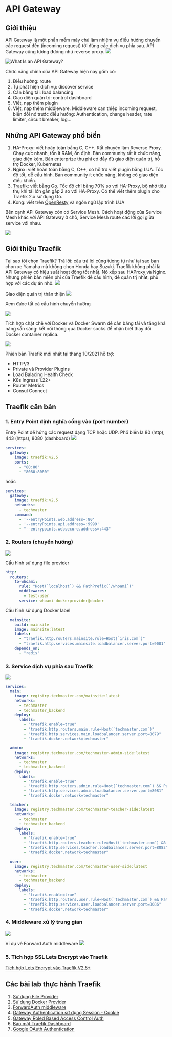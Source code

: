 # API Gateway

## Giới thiệu

API Gateway là một phần mềm máy chủ làm nhiệm vụ điều hướng chuyển các request đến (incoming request) tới đúng các dịch vụ phía sau. API Gateway cũng tương đương như reverse proxy.
![](api_gateway.jpg)

![What Is an API Gateway?](https://youtu.be/hYgP0cBORVg)

Chức năng chính của API Gateway hiện nay gồm có:
1. Điều hướng: route
2. Tự phát hiện dịch vụ: discover service
3. Cân bằng tải: load balancing
4. Giao diện quản trị: control dashboard
5. Viết, nạp thêm plugin
6. Viết, nạp thêm middleware. Middleware can thiệp incoming request, biến đổi nó trước điều hướng: Authentication, change header, rate limiter, circuit breaker, log...


## Những API Gateway phổ biến
1. HA-Proxy: viết hoàn toàn bằng C, C++. Rất chuyên làm Reverse Proxy. Chạy cực nhanh, tốn ít RAM, ổn định. Bản community rất ít chức năng, giao diện kém. Bản enterprize thu phí có đầy đủ giao diện quản trị, hỗ trợ Docker, Kubernetes
2. Nginx: viết hoàn toàn bằng C, C++, có hỗ trợ viết plugin bằng LUA.
Tốc độ tốt, dễ cấu hình. Bản community ít chức năng, không có giao diện điều khiển.
3. [Traefik](traefik.io): viết bằng Go. Tốc độ chỉ bằng 70% so với HA-Proxy, bộ nhớ tiêu thụ khi tải lớn gần gấp 2 so với HA-Proxy. Có thể viết thêm plugin cho Traefik 2.x sử dụng Go.
4. Kong: viết trên [OpenResty](https://openresty.org/en/) và ngôn ngữ lập trình LUA

Bên cạnh API Gateway còn có Service Mesh. Cách hoạt động của Service Mesh khác với API Gateway ở chỗ, Service Mesh route các lời gọi giữa service với nhau.

![](https://dz2cdn1.dzone.com/storage/temp/10249320-screen-shot-2018-09-17-at-115358-am.png)

## Giới thiệu Traefik

Tại sao tôi chọn Traefik?
Trả lời: câu trả lời cũng tương tự như tại sao bạn chọn xe Yamaha mà không chọn Honda hay Suzuki. Traefik không phải là API Gateway có hiệu suất hoạt động tốt nhất. Nó xếp sau HAProxy và Nginx. Nhưng phiên bản miễn phí của Traefik dễ cấu hình, dễ quản trị nhất, phù hợp với các dự án nhỏ.
![](https://doc.traefik.io/traefik/assets/img/traefik-architecture.png)

Giao diện quản trị thân thiện
![](dashboard.jpg)

Xem được tất cả cấu hình chuyển hướng

![](router.jpg)

Tích hợp chặt chẽ với Docker và Docker Swarm để cân băng tải và tăng khả năng sẵn sàng: kết nối thông qua Docker socks để nhận biết thay đổi Docker container replica.

![](loadbalancing.jpg)

Phiên bản Traefik mới nhất tại tháng 10/2021 hỗ trợ:
- HTTP/3
- Private và Provider Plugins
- Load Balacing Health Check
- K8s Ingress 1.22+
- Router Metrics
- Consul Connect

## Traefik căn bản
### 1. Entry Point định nghĩa cổng vào (port number)
Entry Point để hứng các request dạng TCP hoặc UDP. Phổ biến là 80 (http), 443 (https), 8080 (dashboard)
![](https://doc.traefik.io/traefik/assets/img/entrypoints.png)
```yaml
services:
  gateway:
    image: traefik:v2.5
    ports:      
      - "80:80"
      - "8080:8080"
```

hoặc
```yaml
services:
  gateway:
    image: traefik:v2.5
    networks:
      - techmaster
    command:
      - '--entryPoints.web.address=:80'
      - '--entryPoints.api.address=:9999'
      - "--entrypoints.websecure.address=:443"
```

### 2. Routers (chuyển hướng)
![](https://doc.traefik.io/traefik/assets/img/routers.png)

Cấu hình sử dụng file provider
```yaml
http:
  routers:
    to-whoami:
      rule: "Host(`localhost`) && PathPrefix(`/whoami`)"
      middlewares:
        - test-user
      service: whoami-dockerprovider@docker
```
Cấu hình sử dụng Docker label
```yaml
  mainsite:
    build: mainsite
    image: mainsite:latest
    labels:
      - "traefik.http.routers.mainsite.rule=Host(`iris.com`)"
      - "traefik.http.services.mainsite.loadbalancer.server.port=9001"
    depends_on:
      - "redis"
```

### 3. Service dịch vụ phía sau Traefik
![](https://doc.traefik.io/traefik/assets/img/services.png)

```yaml
services:
  main:
    image: registry.techmaster.com/mainsite:latest
    networks:
      - techmaster
      - techmaster_backend     
    deploy:
      labels:
        - "traefik.enable=true"
        - "traefik.http.routers.main.rule=Host(`techmaster.com`)"
        - "traefik.http.services.main.loadbalancer.server.port=8079" 
        - "traefik.docker.network=techmaster"

  admin:
    image: registry.techmaster.com/techmaster-admin-side:latest
    networks:
      - techmaster
      - techmaster_backend 
    deploy:
      labels:
        - "traefik.enable=true"
        - "traefik.http.routers.admin.rule=Host(`techmaster.com`) && PathPrefix(`/admin`)"
        - "traefik.http.services.admin.loadbalancer.server.port=8081" 
        - "traefik.docker.network=techmaster"        

  teacher:
    image: registry.techmaster.com/techmaster-teacher-side:latest
    networks:
      - techmaster
      - techmaster_backend       
    deploy:
      labels:
        - "traefik.enable=true"
        - "traefik.http.routers.teacher.rule=Host(`techmaster.com`) && PathPrefix(`/teacher`)"
        - "traefik.http.services.teacher.loadbalancer.server.port=8082" 
        - "traefik.docker.network=techmaster"

  user:
    image: registry.techmaster.com/techmaster-user-side:latest
    networks:
      - techmaster
      - techmaster_backend     
    deploy:
      labels:
        - "traefik.enable=true"
        - "traefik.http.routers.user.rule=Host(`techmaster.com`) && PathPrefix(`/user`)"
        - "traefik.http.services.user.loadbalancer.server.port=8086" 
        - "traefik.docker.network=techmaster"
```

### 4. Middleware xử lý trung gian
![](https://doc.traefik.io/traefik/assets/img/middleware/overview.png)

Ví dụ về Forward Auth middleware
![](forward_auth.jpg)

### 5. Tích hợp SSL Lets Encrypt vào Traefik
[Tích hợp Lets Encrypt vào Traefik V2.5+](https://techmaster.vn/posts/36749/tich-hop-lets-encrypt-vao-traefik-v2-5)

## Các bài lab thực hành Traefik

1. [Sử dụng File Provider](https://github.com/TechMaster/LearnTraefik/tree/main/FileProvider)
2. [Sử dụng Docker Provider](https://github.com/TechMaster/LearnTraefik/tree/main/DockerProvider)
3. [ForwardAuth middleware](https://github.com/TechMaster/LearnTraefik/tree/main/ForwardAuth)
4. [Gateway Authentication sử dụng Session - Cookie](https://github.com/TechMaster/LearnTraefik/tree/main/ForwardAuth)
5. [Gateway Roled Based Access Control Auth](https://github.com/TechMaster/LearnTraefik/tree/main/GatewayRBAC)
6. [Bảo mật Traefik Dashboard](https://github.com/TechMaster/LearnTraefik/tree/main/SecureDashBoard)
7. [Google OAuth Authentication](https://github.com/TechMaster/LearnTraefik/tree/main/GoogleForwardAuth)